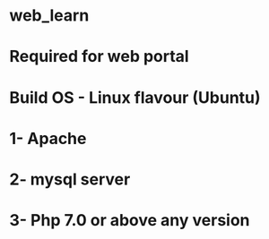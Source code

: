 # web_learn
# Required for web portal 

# Build OS - Linux flavour (Ubuntu)
# 1- Apache
# 2- mysql server
# 3- Php 7.0 or above any version


